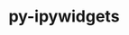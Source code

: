---
title: "py-ipywidgets"
layout: cache
categories: [package, develop]
meta: {"compilers": ["gcc@=11.1.0", "gcc@=11.4.0", "gcc@=9.4.0", "oneapi@=2024.2.1"], "num_specs": 44, "num_specs_by_stack": {"data-vis-sdk": 8, "e4s": 7, "e4s-neoverse-v2": 8, "e4s-neoverse_v1": 3, "e4s-oneapi": 16, "e4s-power": 2, "root": 44}, "oss": ["ubuntu20.04", "ubuntu22.04"], "platforms": ["linux"], "stacks": ["data-vis-sdk", "e4s", "e4s-neoverse-v2", "e4s-neoverse_v1", "e4s-oneapi", "e4s-power", "root"], "targets": ["neoverse_v1", "neoverse_v2", "ppc64le", "x86_64_v3"], "versions": ["8.0.2"]}
spec_details: [{"compiler": "gcc@=11.4.0", "hash": "2vvrdkvcvufka55pgfmslu4vp7pgrvkj", "os": "ubuntu22.04", "platform": "linux", "size": "-", "stacks": ["e4s-neoverse-v2", "root"], "target": "neoverse_v2", "variants": ["build_system=python_pip"], "versions": ["8.0.2"]}, {"compiler": "gcc@=11.4.0", "hash": "3oejzevhqqgiwwdlmnkzwrnylak2z5vn", "os": "ubuntu22.04", "platform": "linux", "size": "-", "stacks": ["e4s", "root"], "target": "x86_64_v3", "variants": ["build_system=python_pip"], "versions": ["8.0.2"]}, {"compiler": "gcc@=11.1.0", "hash": "5gohi2kygdzhrajj7etitk6awkxad22q", "os": "ubuntu20.04", "platform": "linux", "size": "-", "stacks": ["data-vis-sdk", "root"], "target": "x86_64_v3", "variants": ["build_system=python_pip"], "versions": ["8.0.2"]}, {"compiler": "oneapi@=2024.2.1", "hash": "5m6ulrurkk35hiivskyhdlo4byj6gfre", "os": "ubuntu22.04", "platform": "linux", "size": "-", "stacks": ["e4s-oneapi", "root"], "target": "x86_64_v3", "variants": ["build_system=python_pip"], "versions": ["8.0.2"]}, {"compiler": "gcc@=11.4.0", "hash": "6jio2mktabgo2bhrly63ndpul7xt5chz", "os": "ubuntu22.04", "platform": "linux", "size": "-", "stacks": ["e4s", "root"], "target": "x86_64_v3", "variants": ["build_system=python_pip"], "versions": ["8.0.2"]}, {"compiler": "oneapi@=2024.2.1", "hash": "74vh2b3zl65ngux5nysdi377rnia64uv", "os": "ubuntu22.04", "platform": "linux", "size": "-", "stacks": ["e4s-oneapi", "root"], "target": "x86_64_v3", "variants": ["build_system=python_pip"], "versions": ["8.0.2"]}, {"compiler": "gcc@=11.1.0", "hash": "aejaghpeucpxwqa3qiea6pglna6ggb6q", "os": "ubuntu20.04", "platform": "linux", "size": "-", "stacks": ["data-vis-sdk", "root"], "target": "x86_64_v3", "variants": ["build_system=python_pip"], "versions": ["8.0.2"]}, {"compiler": "oneapi@=2024.2.1", "hash": "ansi5meufc6mvrkylixmjni3v2co7m25", "os": "ubuntu22.04", "platform": "linux", "size": "-", "stacks": ["e4s-oneapi", "root"], "target": "x86_64_v3", "variants": ["build_system=python_pip"], "versions": ["8.0.2"]}, {"compiler": "gcc@=11.4.0", "hash": "aobji5o77nu4w5bytzb6u5g4ow5b66zf", "os": "ubuntu22.04", "platform": "linux", "size": "-", "stacks": ["e4s-neoverse_v1", "root"], "target": "neoverse_v1", "variants": ["build_system=python_pip"], "versions": ["8.0.2"]}, {"compiler": "gcc@=11.4.0", "hash": "b3dfvphomf6cx4gsidrmh5xq2zwrtynz", "os": "ubuntu22.04", "platform": "linux", "size": "-", "stacks": ["e4s", "root"], "target": "x86_64_v3", "variants": ["build_system=python_pip"], "versions": ["8.0.2"]}, {"compiler": "gcc@=11.4.0", "hash": "bvrb7tabwh76hcdqsvaj7zdwqso5q7af", "os": "ubuntu22.04", "platform": "linux", "size": "-", "stacks": ["e4s", "root"], "target": "x86_64_v3", "variants": ["build_system=python_pip"], "versions": ["8.0.2"]}, {"compiler": "gcc@=11.1.0", "hash": "dnpg4wn2drb5iqarnjocpbcve7njouq5", "os": "ubuntu20.04", "platform": "linux", "size": "-", "stacks": ["data-vis-sdk", "root"], "target": "x86_64_v3", "variants": ["build_system=python_pip"], "versions": ["8.0.2"]}, {"compiler": "gcc@=11.1.0", "hash": "e7mdevqakzqh73twrt3btvzkbfkpbpye", "os": "ubuntu20.04", "platform": "linux", "size": "-", "stacks": ["data-vis-sdk", "root"], "target": "x86_64_v3", "variants": ["build_system=python_pip"], "versions": ["8.0.2"]}, {"compiler": "gcc@=9.4.0", "hash": "ezjfajhpjh2knxxio6l7u355avqi4zk5", "os": "ubuntu20.04", "platform": "linux", "size": "-", "stacks": ["e4s-power", "root"], "target": "ppc64le", "variants": ["build_system=python_pip"], "versions": ["8.0.2"]}, {"compiler": "oneapi@=2024.2.1", "hash": "hjne6mw5kolinwxfb6tb22jhm7um75l4", "os": "ubuntu22.04", "platform": "linux", "size": "-", "stacks": ["e4s-oneapi", "root"], "target": "x86_64_v3", "variants": ["build_system=python_pip"], "versions": ["8.0.2"]}, {"compiler": "gcc@=11.4.0", "hash": "hvstb5nygq7vnxdycyj7kqjfsymmym2x", "os": "ubuntu22.04", "platform": "linux", "size": "-", "stacks": ["e4s-neoverse-v2", "root"], "target": "neoverse_v2", "variants": ["build_system=python_pip"], "versions": ["8.0.2"]}, {"compiler": "oneapi@=2024.2.1", "hash": "i56dft24qishxuhun3bzugnj5lehwdsz", "os": "ubuntu22.04", "platform": "linux", "size": "-", "stacks": ["e4s-oneapi", "root"], "target": "x86_64_v3", "variants": ["build_system=python_pip"], "versions": ["8.0.2"]}, {"compiler": "oneapi@=2024.2.1", "hash": "k5bibsbmhsgitzsxgcexfclluyvljqne", "os": "ubuntu22.04", "platform": "linux", "size": "-", "stacks": ["e4s-oneapi", "root"], "target": "x86_64_v3", "variants": ["build_system=python_pip"], "versions": ["8.0.2"]}, {"compiler": "gcc@=11.4.0", "hash": "ks5idgeiijzutlczme27gyarjbmhu6qs", "os": "ubuntu22.04", "platform": "linux", "size": "-", "stacks": ["e4s-neoverse-v2", "root"], "target": "neoverse_v2", "variants": ["build_system=python_pip"], "versions": ["8.0.2"]}, {"compiler": "gcc@=11.4.0", "hash": "ldniiqaw2qpkcw2ghvtygudvisd7jrnp", "os": "ubuntu22.04", "platform": "linux", "size": "-", "stacks": ["e4s-neoverse-v2", "root"], "target": "neoverse_v2", "variants": ["build_system=python_pip"], "versions": ["8.0.2"]}, {"compiler": "oneapi@=2024.2.1", "hash": "liiwidzobclkswbkinspg3pfdfm7dx3t", "os": "ubuntu22.04", "platform": "linux", "size": "-", "stacks": ["e4s-oneapi", "root"], "target": "x86_64_v3", "variants": ["build_system=python_pip"], "versions": ["8.0.2"]}, {"compiler": "gcc@=11.4.0", "hash": "ls64cw5mmxos2cmuvvf6wxbcyid46tyc", "os": "ubuntu22.04", "platform": "linux", "size": "-", "stacks": ["e4s", "root"], "target": "x86_64_v3", "variants": ["build_system=python_pip"], "versions": ["8.0.2"]}, {"compiler": "gcc@=11.1.0", "hash": "lvrayreuvhvhprmvtegogvb3fkqwo262", "os": "ubuntu20.04", "platform": "linux", "size": "-", "stacks": ["data-vis-sdk", "root"], "target": "x86_64_v3", "variants": ["build_system=python_pip"], "versions": ["8.0.2"]}, {"compiler": "gcc@=11.4.0", "hash": "mq6jgvppcqhztvtlzrxppncwdgadjvbe", "os": "ubuntu22.04", "platform": "linux", "size": "-", "stacks": ["e4s-neoverse_v1", "root"], "target": "neoverse_v1", "variants": ["build_system=python_pip"], "versions": ["8.0.2"]}, {"compiler": "gcc@=11.1.0", "hash": "nrxk7gxxjmmdpexquwwp44vewoiydvxq", "os": "ubuntu20.04", "platform": "linux", "size": "-", "stacks": ["data-vis-sdk", "root"], "target": "x86_64_v3", "variants": ["build_system=python_pip"], "versions": ["8.0.2"]}, {"compiler": "oneapi@=2024.2.1", "hash": "o2ajqhgtsz542xm2hkujgscweaisvv44", "os": "ubuntu22.04", "platform": "linux", "size": "-", "stacks": ["e4s-oneapi", "root"], "target": "x86_64_v3", "variants": ["build_system=python_pip"], "versions": ["8.0.2"]}, {"compiler": "oneapi@=2024.2.1", "hash": "o75pa7m425sez7fo2pp7opftboorxo4r", "os": "ubuntu22.04", "platform": "linux", "size": "-", "stacks": ["e4s-oneapi", "root"], "target": "x86_64_v3", "variants": ["build_system=python_pip"], "versions": ["8.0.2"]}, {"compiler": "gcc@=11.1.0", "hash": "p3665lkyzs47j3i4qick4sqxgx52mmeq", "os": "ubuntu20.04", "platform": "linux", "size": "-", "stacks": ["data-vis-sdk", "root"], "target": "x86_64_v3", "variants": ["build_system=python_pip"], "versions": ["8.0.2"]}, {"compiler": "gcc@=11.4.0", "hash": "pshpkiergukxvkk7kfk5pbjms3mmbex6", "os": "ubuntu22.04", "platform": "linux", "size": "-", "stacks": ["e4s", "root"], "target": "x86_64_v3", "variants": ["build_system=python_pip"], "versions": ["8.0.2"]}, {"compiler": "gcc@=11.4.0", "hash": "q6cx4zgdubxpqcwxm6vo5qjdd5wui7x6", "os": "ubuntu22.04", "platform": "linux", "size": "-", "stacks": ["e4s-neoverse_v1", "root"], "target": "neoverse_v1", "variants": ["build_system=python_pip"], "versions": ["8.0.2"]}, {"compiler": "gcc@=9.4.0", "hash": "qfrp22wqux77ldfa5hc665lp3zndpvdh", "os": "ubuntu20.04", "platform": "linux", "size": "-", "stacks": ["e4s-power", "root"], "target": "ppc64le", "variants": ["build_system=python_pip"], "versions": ["8.0.2"]}, {"compiler": "oneapi@=2024.2.1", "hash": "r42c5h55veesuns32vjvm3tg77nulmz3", "os": "ubuntu22.04", "platform": "linux", "size": "-", "stacks": ["e4s-oneapi", "root"], "target": "x86_64_v3", "variants": ["build_system=python_pip"], "versions": ["8.0.2"]}, {"compiler": "gcc@=11.1.0", "hash": "r4wlwfyenasr6um7hwwusc7mvna5lxkh", "os": "ubuntu20.04", "platform": "linux", "size": "-", "stacks": ["data-vis-sdk", "root"], "target": "x86_64_v3", "variants": ["build_system=python_pip"], "versions": ["8.0.2"]}, {"compiler": "oneapi@=2024.2.1", "hash": "s4dvknpke6aqcm4h4ly3qusmve77d6sh", "os": "ubuntu22.04", "platform": "linux", "size": "-", "stacks": ["e4s-oneapi", "root"], "target": "x86_64_v3", "variants": ["build_system=python_pip"], "versions": ["8.0.2"]}, {"compiler": "oneapi@=2024.2.1", "hash": "svzppuhobikilpgv7ttae364udvshyfd", "os": "ubuntu22.04", "platform": "linux", "size": "-", "stacks": ["e4s-oneapi", "root"], "target": "x86_64_v3", "variants": ["build_system=python_pip"], "versions": ["8.0.2"]}, {"compiler": "gcc@=11.4.0", "hash": "u2jeob6qwmludlmpimext4s7swe3ob22", "os": "ubuntu22.04", "platform": "linux", "size": "-", "stacks": ["e4s-neoverse-v2", "root"], "target": "neoverse_v2", "variants": ["build_system=python_pip"], "versions": ["8.0.2"]}, {"compiler": "gcc@=11.4.0", "hash": "ub5abohbtswfp7ilx2ml3emppqxdh3sv", "os": "ubuntu22.04", "platform": "linux", "size": "-", "stacks": ["e4s-neoverse-v2", "root"], "target": "neoverse_v2", "variants": ["build_system=python_pip"], "versions": ["8.0.2"]}, {"compiler": "oneapi@=2024.2.1", "hash": "v7sbo2xlg4pemceywfxks3r3aj6qu2ci", "os": "ubuntu22.04", "platform": "linux", "size": "-", "stacks": ["e4s-oneapi", "root"], "target": "x86_64_v3", "variants": ["build_system=python_pip"], "versions": ["8.0.2"]}, {"compiler": "gcc@=11.4.0", "hash": "wz32hjeeigz7thcfzcbocyouo3to6v6y", "os": "ubuntu22.04", "platform": "linux", "size": "-", "stacks": ["e4s-neoverse-v2", "root"], "target": "neoverse_v2", "variants": ["build_system=python_pip"], "versions": ["8.0.2"]}, {"compiler": "gcc@=11.4.0", "hash": "xop36knqdolpvftav4zbdxrlg7hcagvm", "os": "ubuntu22.04", "platform": "linux", "size": "-", "stacks": ["e4s", "root"], "target": "x86_64_v3", "variants": ["build_system=python_pip"], "versions": ["8.0.2"]}, {"compiler": "oneapi@=2024.2.1", "hash": "yjv7ij5kodgauv3odf4ymflfrkq4ml27", "os": "ubuntu22.04", "platform": "linux", "size": "-", "stacks": ["e4s-oneapi", "root"], "target": "x86_64_v3", "variants": ["build_system=python_pip"], "versions": ["8.0.2"]}, {"compiler": "oneapi@=2024.2.1", "hash": "ymrn3ntpktiu44vgtpqnjogsntjblnil", "os": "ubuntu22.04", "platform": "linux", "size": "-", "stacks": ["e4s-oneapi", "root"], "target": "x86_64_v3", "variants": ["build_system=python_pip"], "versions": ["8.0.2"]}, {"compiler": "gcc@=11.4.0", "hash": "zjxxyu2zlysguysl7zmlo4egtfrtpz7i", "os": "ubuntu22.04", "platform": "linux", "size": "-", "stacks": ["e4s-neoverse-v2", "root"], "target": "neoverse_v2", "variants": ["build_system=python_pip"], "versions": ["8.0.2"]}, {"compiler": "oneapi@=2024.2.1", "hash": "zrbrn5rwpewyycwyhjynxsqhuiq3wvzp", "os": "ubuntu22.04", "platform": "linux", "size": "-", "stacks": ["e4s-oneapi", "root"], "target": "x86_64_v3", "variants": ["build_system=python_pip"], "versions": ["8.0.2"]}]
---